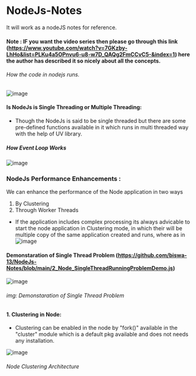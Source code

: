 # NodeJs-Notes
It will work as a nodeJS notes for reference.
#### Note : IF you want the video series then please go through this link (https://www.youtube.com/watch?v=7GKzby-LhHo&list=PLKu4a5OPnvu6-u8-w7D_QAQg2FmCCvC5-&index=1) here the author has described it so nicely about all the concepts.
###### How the code in nodejs runs.
![image](https://user-images.githubusercontent.com/8691837/115772225-7a925b80-a3cc-11eb-9f2e-230e5904c652.png)

#### Is NodeJs is Single Threading or Multiple Threading:
* Though the NodeJs is said to be single threaded but there are some pre-defined functions available in it which runs in multi threaded way with the help of UV library.


##### How Event Loop Works
![image](https://user-images.githubusercontent.com/8691837/115775605-ba5b4200-a3d0-11eb-94e1-9eda05c4c3dc.png)

### NodeJs Performance Enhancements :
We can enhance the performance of the Node application in two ways <br/>
1. By Clustering
2. Through Worker Threads
* If the application includes complex processing its always advicable to start the node application in Clustering mode, in which their will be multiple copy of the same application created and runs, where as in 
![image](https://user-images.githubusercontent.com/8691837/115824343-69296d80-a425-11eb-949b-2a2a1fd6690e.png)

#### Demonstaration of Single Thread Problem (https://github.com/biswa-13/NodeJs-Notes/blob/main/2_Node_SingleThreadRunningProblemDemo.js)

![image](https://user-images.githubusercontent.com/8691837/115834653-15258580-a433-11eb-9300-81308ca57137.png)
###### img: Demonstaration of Single Thread Problem

#### 1. Clustering in Node:
* Clustering can be enabled in the node by  "fork()" available in the "cluster" module which is a default pkg available and does not needs any installation.


![image](https://user-images.githubusercontent.com/8691837/115836052-a47f6880-a434-11eb-864d-4fde23a68a46.png)
###### Node Clustering Architecture



